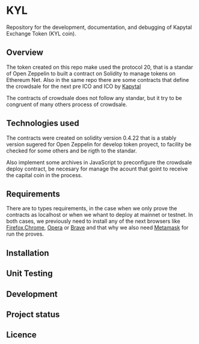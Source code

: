 # KYL
Repository for the development, documentation, and debugging of Kapytal Exchange Token (KYL coin).
## Overview
The token created on this repo make used the protocol 20, that is a standar of Open Zeppelin to built a contract on Solidity to manage tokens on Ethereum Net. Also in the same repo there are some contracts that define the crowdsale for the next pre ICO and ICO by [Kapytal](http://kapytal.io)

The contracts of crowdsale does not follow any standar, but it try to be congruent of many others process of crowdsale.

## Technologies used

The contracts were created on solidity version 0.4.22 that is a stably version sugered for Open Zeppelin for develop token proyect, to facility be checked for some others and be rigth to the standar.

Also implement some archives in JavaScript to preconfigure the crowdsale deploy contract, be necesary for manage the acount that goint to receive the capital coin in the process.

## Requirements

There are to types requirements, in the case when we only prove the contracts as localhost or when we whant to deploy at mainnet or testnet. In both cases, we previously need to install any of the next browsers like [Firefox](https://www.mozilla.org/es-MX/firefox/new/),[Chrome](https://www.google.com.mx/chrome/?brand=CHBD&gclid=CjwKCAjwtIXbBRBhEiwAWV-5ntiyem_D4XVkYgG1mjIpJiBvjTsPj4I6qvQOGhimI_dQ-qONkuFCfBoC3BUQAvD_BwE&gclsrc=aw.ds&dclid=CLD63bvxzNwCFYnbwAodETIJmA), [Opera](https://www.opera.com/es) or [Brave](https://brave.com) and that why we also need [Metamask](https://metamask.io) for run the proves.

## Installation
## Unit Testing
## Development
## Project status
## Licence
